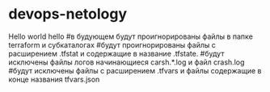 # devops-netology
Hello world hello
#в будующем будут проигнорированы файлы в папке terraform и субкаталогах
#будут проигнорированы файлы с расширением .tfstat и содержащие в название .tfstate.
#будут исключены файлы логов начинающиеся carsh.*.log и файл crash.log
#будут исключены файлы с расширением .tfvars и файлы содержащие в конце названия tfvars.json
#
